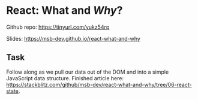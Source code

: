 # React: What and _Why_?

Github repo: https://tinyurl.com/yukz54rp

Slides: https://msb-dev.github.io/react-what-and-why

## Task

Follow along as we pull our data out of the DOM and into a simple JavaScript data structure. Finished article here: https://stackblitz.com/github/msb-dev/react-what-and-why/tree/06-react-state.
